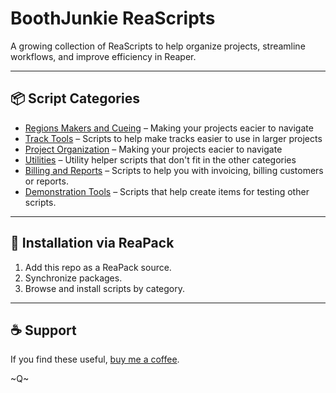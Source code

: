 # BoothJunkie ReaScripts

A growing collection of ReaScripts to help organize projects, streamline workflows, and improve efficiency in Reaper.

---

## 📦 Script Categories

- [Regions Makers and Cueing](./Regions%20Markers%20and%20Cueing/README.md) – Making your projects eacier to navigate
- [Track Tools](./Track%20Tools/README.md) – Scripts to help make tracks easier to use in larger projects
- [Project Organization](./Project%20Organization/README.md) – Making your projects eacier to navigate
- [Utilities](./Utilities/README.md) – Utility helper scripts that don't fit in the other categories
- [Billing and Reports](./Billing%20and%20Reports/README.md) – Scripts to help you with invoicing, billing customers or reports.
- [Demonstration Tools](./Demonstration%20Tools/README.md) – Scripts that help create items for testing other scripts.

---

## 🔧 Installation via ReaPack

1. Add this repo as a ReaPack source.
2. Synchronize packages.
3. Browse and install scripts by category.

---

## ☕ Support

If you find these useful, [buy me a coffee](https://www.buymeacoffee.com/boothjunkie).

~Q~
